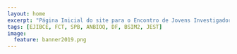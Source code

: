 ```yaml
---
layout: home
excerpt: "Página Inicial do site para o Encontro de Jovens Investigadores em Biologia Computacional Estrutural"
tags: [EJIBCE, FCT, SPB, ANBIOQ, DF, BSIM2, JEST]
image:
  feature: banner2019.png
---
```

